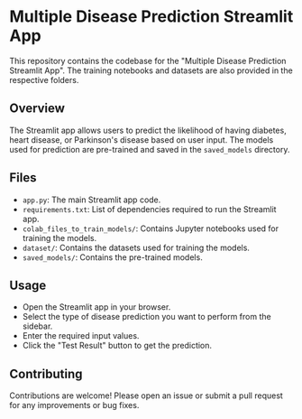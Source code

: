 # Multiple Disease Prediction Streamlit App

This repository contains the codebase for the "Multiple Disease Prediction Streamlit App". The training notebooks and datasets are also provided in the respective folders.

## Overview

The Streamlit app allows users to predict the likelihood of having diabetes, heart disease, or Parkinson's disease based on user input. The models used for prediction are pre-trained and saved in the `saved_models` directory.

## Files

- `app.py`: The main Streamlit app code.
- `requirements.txt`: List of dependencies required to run the Streamlit app.
- `colab_files_to_train_models/`: Contains Jupyter notebooks used for training the models.
- `dataset/`: Contains the datasets used for training the models.
- `saved_models/`: Contains the pre-trained models.

## Usage
- Open the Streamlit app in your browser.
- Select the type of disease prediction you want to perform from the sidebar.
- Enter the required input values.
- Click the "Test Result" button to get the prediction.

## Contributing
Contributions are welcome! Please open an issue or submit a pull request for any improvements or bug fixes.
